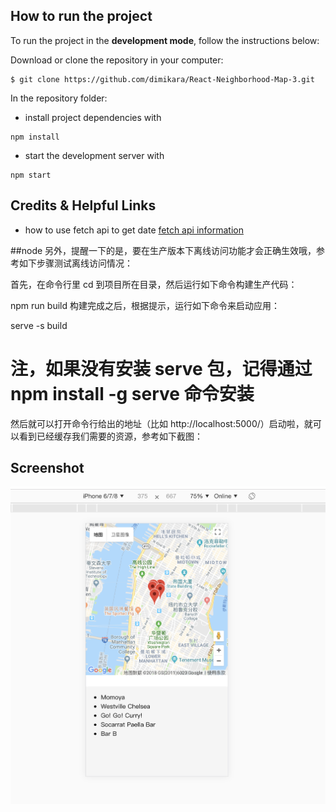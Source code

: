 ## How to run the project

To run the project in the **development mode**, follow the instructions below:

Download or clone the repository in your computer:
```
$ git clone https://github.com/dimikara/React-Neighborhood-Map-3.git
```
In the repository folder:
* install project dependencies with
```
npm install

```
* start the development server with
```
npm start
```

## Credits & Helpful Links
* how to use fetch api to get date [fetch api information](https://developer.foursquare.com/docs/api/venues/explore)

##node
另外，提醒一下的是，要在生产版本下离线访问功能才会正确生效哦，参考如下步骤测试离线访问情况：

首先，在命令行里 cd 到项目所在目录，然后运行如下命令构建生产代码：

npm run build
构建完成之后，根据提示，运行如下命令来启动应用：

serve -s build
# 注，如果没有安装 serve 包，记得通过 npm install -g serve 命令安装
然后就可以打开命令行给出的地址（比如 http://localhost:5000/）启动啦，就可以看到已经缓存我们需要的资源，参考如下截图：

## Screenshot
![Screenshot](./src/readmepicture/mapPicture.png "picture for map")